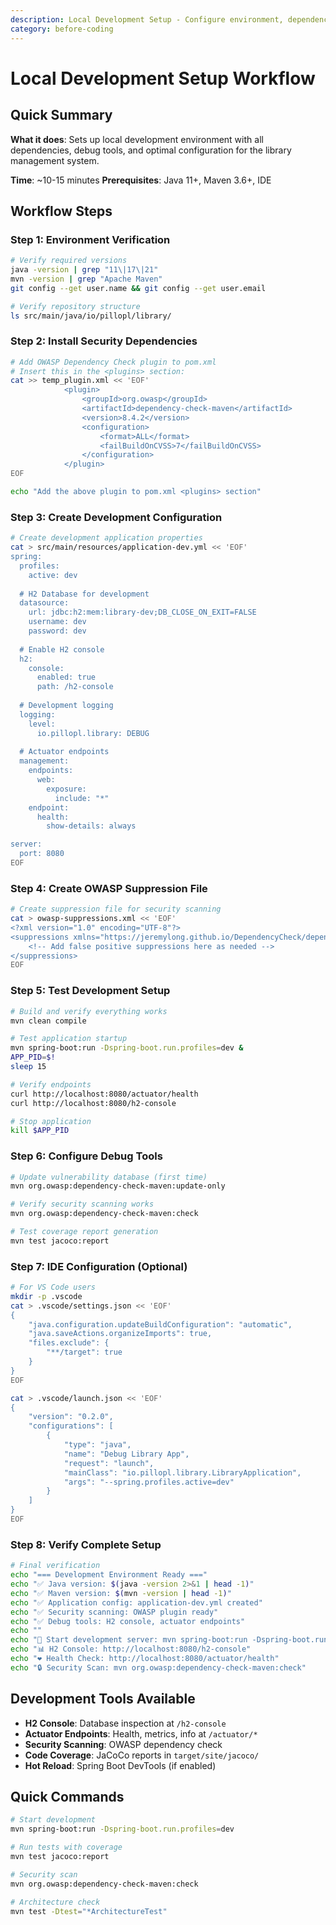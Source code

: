```yaml
---
description: Local Development Setup - Configure environment, dependencies, and debug tools
category: before-coding
---
```


# Local Development Setup Workflow

## Quick Summary
**What it does**: Sets up local development environment with all dependencies, debug tools, and optimal configuration for the library management system.

**Time**: ~10-15 minutes
**Prerequisites**: Java 11+, Maven 3.6+, IDE

## Workflow Steps

### Step 1: Environment Verification
```bash
# Verify required versions
java -version | grep "11\|17\|21"
mvn -version | grep "Apache Maven"
git config --get user.name && git config --get user.email

# Verify repository structure
ls src/main/java/io/pillopl/library/
```

### Step 2: Install Security Dependencies
```bash
# Add OWASP Dependency Check plugin to pom.xml
# Insert this in the <plugins> section:
cat >> temp_plugin.xml << 'EOF'
            <plugin>
                <groupId>org.owasp</groupId>
                <artifactId>dependency-check-maven</artifactId>
                <version>8.4.2</version>
                <configuration>
                    <format>ALL</format>
                    <failBuildOnCVSS>7</failBuildOnCVSS>
                </configuration>
            </plugin>
EOF

echo "Add the above plugin to pom.xml <plugins> section"
```

### Step 3: Create Development Configuration
```bash
# Create development application properties
cat > src/main/resources/application-dev.yml << 'EOF'
spring:
  profiles:
    active: dev
  
  # H2 Database for development
  datasource:
    url: jdbc:h2:mem:library-dev;DB_CLOSE_ON_EXIT=FALSE
    username: dev
    password: dev
  
  # Enable H2 console
  h2:
    console:
      enabled: true
      path: /h2-console
  
  # Development logging
  logging:
    level:
      io.pillopl.library: DEBUG
      
  # Actuator endpoints
  management:
    endpoints:
      web:
        exposure:
          include: "*"
    endpoint:
      health:
        show-details: always

server:
  port: 8080
EOF
```

### Step 4: Create OWASP Suppression File
```bash
# Create suppression file for security scanning
cat > owasp-suppressions.xml << 'EOF'
<?xml version="1.0" encoding="UTF-8"?>
<suppressions xmlns="https://jeremylong.github.io/DependencyCheck/dependency-suppression.1.3.xsd">
    <!-- Add false positive suppressions here as needed -->
</suppressions>
EOF
```

### Step 5: Test Development Setup
```bash
# Build and verify everything works
mvn clean compile

# Test application startup
mvn spring-boot:run -Dspring-boot.run.profiles=dev &
APP_PID=$!
sleep 15

# Verify endpoints
curl http://localhost:8080/actuator/health
curl http://localhost:8080/h2-console

# Stop application
kill $APP_PID
```

### Step 6: Configure Debug Tools
```bash
# Update vulnerability database (first time)
mvn org.owasp:dependency-check-maven:update-only

# Verify security scanning works
mvn org.owasp:dependency-check-maven:check

# Test coverage report generation
mvn test jacoco:report
```

### Step 7: IDE Configuration (Optional)
```bash
# For VS Code users
mkdir -p .vscode
cat > .vscode/settings.json << 'EOF'
{
    "java.configuration.updateBuildConfiguration": "automatic",
    "java.saveActions.organizeImports": true,
    "files.exclude": {
        "**/target": true
    }
}
EOF

cat > .vscode/launch.json << 'EOF'
{
    "version": "0.2.0",
    "configurations": [
        {
            "type": "java",
            "name": "Debug Library App",
            "request": "launch",
            "mainClass": "io.pillopl.library.LibraryApplication",
            "args": "--spring.profiles.active=dev"
        }
    ]
}
EOF
```

### Step 8: Verify Complete Setup
```bash
# Final verification
echo "=== Development Environment Ready ==="
echo "✅ Java version: $(java -version 2>&1 | head -1)"
echo "✅ Maven version: $(mvn -version | head -1)"
echo "✅ Application config: application-dev.yml created"
echo "✅ Security scanning: OWASP plugin ready"
echo "✅ Debug tools: H2 console, actuator endpoints"
echo ""
echo "🚀 Start development server: mvn spring-boot:run -Dspring-boot.run.profiles=dev"
echo "📊 H2 Console: http://localhost:8080/h2-console"
echo "❤️ Health Check: http://localhost:8080/actuator/health"
echo "🔒 Security Scan: mvn org.owasp:dependency-check-maven:check"
```

## Development Tools Available
- **H2 Console**: Database inspection at `/h2-console`
- **Actuator Endpoints**: Health, metrics, info at `/actuator/*`
- **Security Scanning**: OWASP dependency check
- **Code Coverage**: JaCoCo reports in `target/site/jacoco/`
- **Hot Reload**: Spring Boot DevTools (if enabled)

## Quick Commands
```bash
# Start development
mvn spring-boot:run -Dspring-boot.run.profiles=dev

# Run tests with coverage
mvn test jacoco:report

# Security scan
mvn org.owasp:dependency-check-maven:check

# Architecture check
mvn test -Dtest="*ArchitectureTest"
```